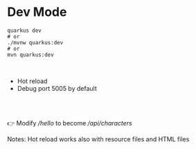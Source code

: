 <!-- .slide: class="with-code" -->

# Dev Mode

```shell
quarkus dev
# or
./mvnw quarkus:dev
# or
mvn quarkus:dev
```

<br>

- Hot reload
- Debug port 5005 by default

<br>
<br>

👉 Modify _/hello_ to become _/api/characters_

Notes:
Hot reload works also with resource files and HTML files
